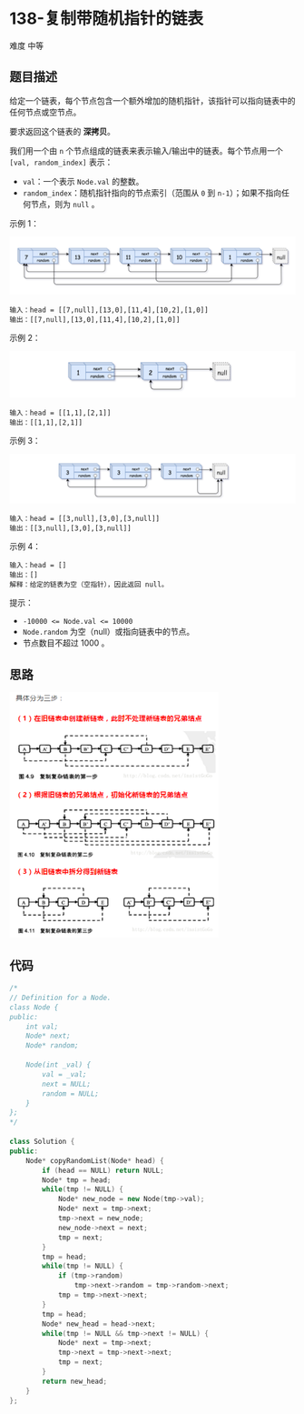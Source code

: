 # 138-复制带随机指针的链表

难度 中等



## 题目描述

给定一个链表，每个节点包含一个额外增加的随机指针，该指针可以指向链表中的任何节点或空节点。

要求返回这个链表的 **深拷贝**。 

我们用一个由 `n` 个节点组成的链表来表示输入/输出中的链表。每个节点用一个 `[val, random_index]` 表示：

- `val`：一个表示 `Node.val` 的整数。
- `random_index`：随机指针指向的节点索引（范围从 `0` 到 `n-1`）；如果不指向任何节点，则为  `null` 。

示例 1：

<img src="./images/e1.png" style="zoom:80%;" />


```
输入：head = [[7,null],[13,0],[11,4],[10,2],[1,0]]
输出：[[7,null],[13,0],[11,4],[10,2],[1,0]]
```
示例 2：

<img src="./images/e2.png" style="zoom:80%;" />


```
输入：head = [[1,1],[2,1]]
输出：[[1,1],[2,1]]
```
示例 3：

<img src="./images/e3.png" style="zoom:80%;" />


```
输入：head = [[3,null],[3,0],[3,null]]
输出：[[3,null],[3,0],[3,null]]
```
示例 4：
```
输入：head = []
输出：[]
解释：给定的链表为空（空指针），因此返回 null。
```

提示：

- `-10000 <= Node.val <= 10000`
- `Node.random` 为空（null）或指向链表中的节点。
- 节点数目不超过 1000 。



## 思路

<img src="./images/cloneList.png" style="zoom:80%;" />



## 代码

```c++
/*
// Definition for a Node.
class Node {
public:
    int val;
    Node* next;
    Node* random;
    
    Node(int _val) {
        val = _val;
        next = NULL;
        random = NULL;
    }
};
*/

class Solution {
public:
    Node* copyRandomList(Node* head) {
        if (head == NULL) return NULL;
        Node* tmp = head;
        while(tmp != NULL) {
            Node* new_node = new Node(tmp->val);
            Node* next = tmp->next;
            tmp->next = new_node;
            new_node->next = next;
            tmp = next;
        }
        tmp = head;
        while(tmp != NULL) {
            if (tmp->random)
                tmp->next->random = tmp->random->next;
            tmp = tmp->next->next;
        }
        tmp = head;
        Node* new_head = head->next;
        while(tmp != NULL && tmp->next != NULL) {
            Node* next = tmp->next;
            tmp->next = tmp->next->next;
            tmp = next;
        }
        return new_head;
    }
};
```

